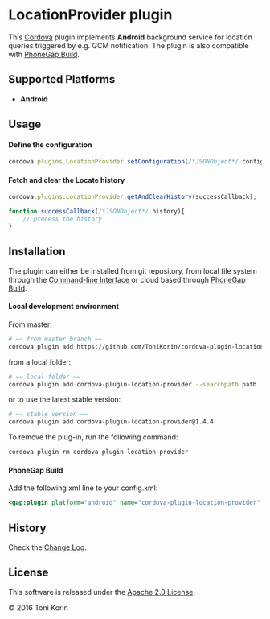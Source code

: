 # LocationProvider plugin #
This [Cordova][cordova] plugin implements __Android__ background service for location queries triggered by e.g. GCM notification. The plugin is also compatible with [PhoneGap Build][PGB].

## Supported Platforms ##
- __Android__

## Usage ##

#### Define the configuration  ####
```javascript
cordova.plugins.LocationProvider.setConfiguration(/*JSONObject*/ config);
```
#### Fetch and clear the Locate history ####
```javascript
cordova.plugins.LocationProvider.getAndClearHistory(successCallback);

function successCallback(/*JSONObject*/ history){
    // process the history
}
```

## Installation ##
The plugin can either be installed from git repository, from local file system through the [Command-line Interface][CLI] or cloud based through [PhoneGap Build][PGB].

#### Local development environment ####
From master:
```bash
# ~~ from master branch ~~
cordova plugin add https://github.com/ToniKorin/cordova-plugin-location-provider.git
```
from a local folder:
```bash
# ~~ local folder ~~
cordova plugin add cordova-plugin-location-provider --searchpath path
```
or to use the latest stable version:
```bash
# ~~ stable version ~~
cordova plugin add cordova-plugin-location-provider@1.4.4
```

To remove the plug-in, run the following command:
```bash
cordova plugin rm cordova-plugin-location-provider
```

#### PhoneGap Build ####
Add the following xml line to your config.xml:
```xml
<gap:plugin platform="android" name="cordova-plugin-location-provider" version="1.4.4" source="npm"/>
```

## History ##
Check the [Change Log][changelog].

## License ##

This software is released under the [Apache 2.0 License][apache2_license].

© 2016 Toni Korin

[cordova]: https://cordova.apache.org
[CLI]: http://cordova.apache.org/docs/en/edge/guide_cli_index.md.html#The%20Command-line%20Interface
[PGB]: http://docs.build.phonegap.com/en_US/index.html
[PGB_plugin]: https://build.phonegap.com/plugins/490
[changelog]: https://github.com/ToniKorin/cordova-plugin-location-provider/blob/master/CHANGELOG.md
[apache2_license]: http://opensource.org/licenses/Apache-2.0